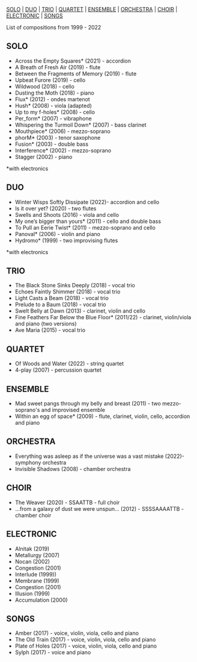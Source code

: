 
<a href="#SOLO">SOLO</a> | 
<a href="#DUO">DUO</a> | 
<a href="#TRIO">TRIO</a> | 
<a href="#QUARTET">QUARTET</a> |
<a href="#ENSEMBLE">ENSEMBLE</a> |
<a href="#ORCHESTRA">ORCHESTRA</a> |
<a href="#CHOIR">CHOIR</a> |
<a href="#ELECTRONIC">ELECTRONIC</a> |
<a href="#SONGS">SONGS</a>

List of compositions from 1999 - 2022

<h2 id="SOLO">SOLO</h2>

- Across the Empty Squares* (2021) - accordion
- A Breath of Fresh Air (2019) - flute
- Between the Fragments of Memory (2019) - flute
- Upbeat Furore (2019) - cello
- Wildwood (2018) - cello
- Dusting the Moth (2018) - piano
- Flux* (2012) - ondes martenot
- Hush* (2008) - viola (adapted)
- Up to my f-holes* (2008) - cello
- Per_form* (2007) - vibraphone
- Whispering the Turmoil Down* (2007) - bass clarinet
- Mouthpiece* (2006) - mezzo-soprano
- phorM* (2003) - tenor saxophone
- Fusion* (2003) - double bass
- Interference* (2002) - mezzo-soprano
- Stagger (2002) - piano

*with electronics

<h2 id="DUO">DUO</h2>

- Winter Wisps Softly Dissipate (2022)- accordion and cello
- Is it over yet? (2020) - two flutes
- Swells and Shoots (2016) - viola and cello
- My one’s bigger than yours* (2011) - cello and double bass
- To Pull an Eerie Twist* (2011) - mezzo-soprano and cello
- Panoval* (2006) - violin and piano
- Hydromo* (1999) - two improvising flutes

*with electronics

<h2 id="TRIO">TRIO</h2>

- The Black Stone Sinks Deeply (2018) - vocal trio
- Echoes Faintly Shimmer (2018) - vocal trio
- Light Casts a Beam (2018) - vocal trio
- Prelude to a Baum (2018) - vocal trio
- Swelt Belly at Dawn (2013) - clarinet, violin and cello
- Fine Feathers Far Below the Blue Floor* (2011/22) - clarinet, violin/viola and piano (two versions)
- Ave Maria (2015) - vocal trio

<h2 id="QUARTET">QUARTET</h2>

- Of Woods and Water (2022) - string quartet
- 4-play (2007) - percussion quartet

<h2 id="ENSEMBLE">ENSEMBLE</h2>

- Mad sweet pangs through my belly and breast (2011) - two mezzo-soprano's and improvised ensemble
- Within an egg of space* (2009) - flute, clarinet, violin, cello, accordion and piano

<h2 id="ORCHESTRA">ORCHESTRA</h2>

- Everything was asleep as if the universe was a vast mistake (2022)- symphony orchestra
- Invisible Shadows (2008) - chamber orchestra

<h2 id="CHOIR">CHOIR</h2>

- The Weaver (2020) - SSAATTB - full choir
- ...from a galaxy of dust we were unspun... (2012) - SSSSAAAATTB - chamber choir

<h2 id="ELECTRONIC">ELECTRONIC</h2>

- Alnitak (2019)
- Metallurgy (2007)
- Nocan (2002)
- Congestion (2001)
- Interlude (1999))
- Membrane (1999)
- Congestion (2001)
- Illusion (1999)
- Accumulation (2000)

<h2 id="SONG">SONGS</h2>

- Amber (2017) - voice, violin, viola, cello and piano
- The Old Train (2017) - voice, violin, viola, cello and piano
- Plate of Holes (2017) - voice, violin, viola, cello and piano
- Sylph (2017) - voice and piano
